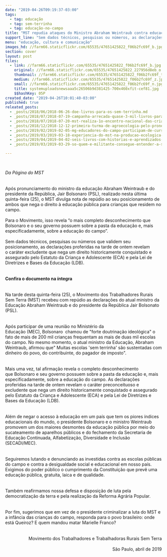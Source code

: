 ```yaml
---
date: "2019-04-26T09:19:37-03:00"
tags:
  - tag: educação
  - tag: sem-terrinha
  - tag: educação-no-campo
title: "MST repudia ataques do Ministro Abraham Weintraub contra educação do campo\n\n"
support_line: "Sem dados técnicos, pesquisas ou números, as declarações proferidas pelo ministro revelam o caráter preconceituoso e excludente do atual governo"
menu: "educação, cultura e comunicação"
images_hd: //farm66.staticflickr.com/65535/47651425822_f06b2fc69f_b.jpg
section: cover
layout: post
files:
  - link: //farm66.staticflickr.com/65535/47651425822_f06b2fc69f_b.jpg
    original: //farm66.staticflickr.com/65535/47651425822_227956d8eb_o.jpg
    thumbnail: //farm66.staticflickr.com/65535/47651425822_f06b2fc69f_t.jpg
    medium: //farm66.staticflickr.com/65535/47651425822_f06b2fc69f_z.jpg
    small: //farm66.staticflickr.com/65535/47651425822_f06b2fc69f_n.jpg
    title: systemuploadsnewsaaa5c26506b9d381425-700x460xfit-cef81.jpg
    $$hashKey: 05P
created_date: "2019-04-26T10:01:40-03:00"
published: true
releated_posts:
  - _posts/2018/06/2018-06-26-doe-livros-para-os-sem-terrinha.md
  - _posts/2018/07/2018-07-19-campanha-arrecada-quase-3-mil-livros-para-criancas-sem-terra.md
  - _posts/2018/07/2018-07-20-mst-realiza-1o-encontro-nacional-das-criancas-sem-terrinha.md
  - _posts/2018/12/2018-12-12-primeira-turma-de-agroecologia-pelo-pronera-inicia-sua-historia-em-alagoas.md
  - _posts/2019/02/2019-02-05-mg-educadores-do-campo-participam-de-curso-de-formacao-em-sao-joaquim-de-bicas.md
  - _posts/2019/03/2019-03-18-experiencia-do-mst-na-producao-ecologica-de-arroz-vira-livro.md
  - _posts/2019/04/2019-04-02-seis-livros-com-historias-e-aprendizados-para-criancada.md
  - _posts/2019/03/2019-03-29-so-quem-e-militante-consegue-entender-a-solidariedade-entre-os-povos.md

---
```

<p>&nbsp;</p>

<div><em>Da P&aacute;gina do MST</em></div>

<div>&nbsp;</div>

<div><br />
Ap&oacute;s pronunciamento do ministro da educa&ccedil;&atilde;o Abraham Weintraub e do presidente da Rep&uacute;blica, Jair Bolsonaro (PSL), realizado nesta &uacute;ltima quinta-feira (25), o MST divulga nota de&nbsp;rep&uacute;dio ao seu posicionamento de ambos que nega o direito &agrave; educa&ccedil;&atilde;o p&uacute;blica para crian&ccedil;as que residem no campo.&nbsp;</div>

<div>&nbsp;</div>

<div>Para o Movimento, isso revela &ldquo;o mais completo desconhecimento que Bolsonaro e o seu governo possuem sobre a pasta da educa&ccedil;&atilde;o e, mais especificadamente, sobre a educa&ccedil;&atilde;o do campo&rdquo;.&nbsp;</div>

<div>&nbsp;</div>

<div>Sem dados t&eacute;cnicos, pesquisas ou n&uacute;meros que validem seu posicionamento, as&nbsp;declara&ccedil;&otilde;es proferidas na tarde de ontem&nbsp;revelam o&nbsp;car&aacute;ter excludente que&nbsp;nega um direito historicamente conquistado e assegurado pelo&nbsp;Estatuto da Crian&ccedil;a e Adolescente (ECA) e pela&nbsp;Lei de Diretrizes e Bases da Educa&ccedil;&atilde;o (LDB).<br />
&nbsp;</div>

<div><br />
<strong>Confira o documento na &iacute;ntegra</strong></div>

<div>&nbsp;</div>

<div><br />
Na tarde desta quinta-feira (25),&nbsp;o Movimento dos Trabalhadores Rurais Sem Terra (MST) recebeu com rep&uacute;dio as declara&ccedil;&otilde;es do atual ministro da Educa&ccedil;&atilde;o Abraham Weintraub e do presidente da Rep&uacute;blica Jair Bolsonato (PSL).&nbsp;</div>

<div><br />
<br />
Ap&oacute;s participar de uma reuni&atilde;o no Minist&eacute;rio da Educa&ccedil;&atilde;o&nbsp;(MEC),&nbsp;Bolsonaro&nbsp; chamou de &quot;forte doutrina&ccedil;&atilde;o ideol&oacute;gica&quot; o fato de mais de&nbsp;200 mil crian&ccedil;as frequentam as mais de&nbsp;duas mil escolas do campo. No mesmo&nbsp;momento, o atual ministro da Educa&ccedil;&atilde;o, Abraham Weintraub, afirmou que&quot; Muitas escolas &#39;sem terrinha&#39; s&atilde;o sustentadas com dinheiro do povo, do contribuinte, do pagador de imposto&quot;.</div>

<div><br />
<br />
Mais uma vez, tal afirma&ccedil;&atilde;o revela o&nbsp;completo desconhecimento que&nbsp;Bolsonaro e&nbsp;seu governo possuem sobre a pasta da educa&ccedil;&atilde;o e, mais especificadamente, sobre a educa&ccedil;&atilde;o do campo. As&nbsp;declara&ccedil;&otilde;es proferidas na tarde de ontem&nbsp;revelam o&nbsp;car&aacute;ter preconceituoso e excludente que nega um direito historicamente conquistado e assegurado pelo&nbsp;Estatuto da Crian&ccedil;a e Adolescente (ECA) e pela&nbsp;Lei de Diretrizes e Bases da Educa&ccedil;&atilde;o (LDB).</div>

<div><br />
<br />
Al&eacute;m de negar o&nbsp;acesso &agrave; educa&ccedil;&atilde;o em um pa&iacute;s que tem os piores &iacute;ndices educacionais do mundo, o presidente Bolsonaro e o ministro Weintraub promovem um dos maiores desmontes da educa&ccedil;&atilde;o p&uacute;blica&nbsp;por meio do sucateamento de aparelhos p&uacute;blicos e do fechamento da Secretaria de Educa&ccedil;&atilde;o Continuada, Alfabetiza&ccedil;&atilde;o, Diversidade e Inclus&atilde;o (SECADI/MEC).</div>

<div><br />
<br />
Seguiremos lutando e denunciando as investidas contra as escolas p&uacute;blicas do campo e contra a desigualdade social e educacional em nosso pa&iacute;s. Exigimos do poder p&uacute;blico o cumprimento da Constitui&ccedil;&atilde;o que prev&ecirc; uma educa&ccedil;&atilde;o p&uacute;blica, gratuita, laica e de qualidade.</div>

<div><br />
<br />
Tamb&eacute;m reafirmamos nossa defesa e disposi&ccedil;&atilde;o de&nbsp;luta pela democratiza&ccedil;&atilde;o da terra e pela realiza&ccedil;&atilde;o da&nbsp;Reforma Agr&aacute;ria Popular.&nbsp;</div>

<div><br />
<br />
Por fim, sugerimos que em vez de o&nbsp;presidente&nbsp;criminalizar a luta do MST e a inf&acirc;ncia das crian&ccedil;as do campo, responda&nbsp;para o povo brasileiro: onde est&aacute; Queiroz? E quem mandou matar Marielle Franco?</div>

<div style="text-align: right;"><br />
<br />
Movimento dos Trabalhadores e Trabalhadoras Rurais Sem Terra</div>

<div style="text-align: right;">&nbsp;</div>

<div style="text-align: right;">S&atilde;o Paulo, abril de 2019</div>
